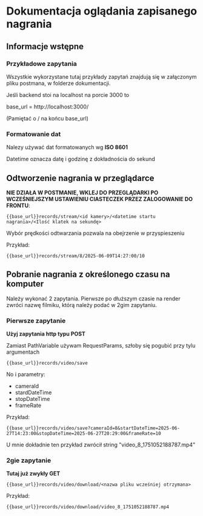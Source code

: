 # Dokumentacja oglądania zapisanego nagrania

## Informacje wstępne

### Przykładowe zapytania
Wszystkie wykorzystane tutaj przykłady zapytań znajdują się w załączonym pliku postmana, w folderze dokumentacji.

Jeśli backend stoi na localhost na porcie 3000 to

base_url = http://localhost:3000/

(Pamiętać o / na końcu base_url)

### Formatowanie dat
Nalezy używać dat formatowanych wg **ISO 8601**

Datetime oznacza datę i godzinę z dokładnościa do sekund 

## Odtworzenie nagrania w przeglądarce

**NIE DZIAŁA W POSTMANIE, WKLEJ DO PRZEGLĄDARKI PO WCZEŚNIEJSZYM USTAWIENIU CIASTECZEK PRZEZ ZALOGOWANIE DO FRONTU**:
  ```
{{base_url}}records/stream/<id kamery>/<datetime startu nagrania>/<Ilość klatek na sekundę>
  ```
Wybór prędkości odtwarzania pozwala na obejrzenie w przyspieszeniu

Przykład:
  ```
  {{base_url}}records/stream/8/2025-06-09T14:27:00/10
  ```

## Pobranie nagrania z określonego czasu na komputer
Należy wykonać 2 zapytania. Pierwsze po dłuższym czasie na render zwróci nazwę filmiku, którą należy podać w 2gim zapytaniu.

### Pierwsze zapytanie
**Użyj zapytania http typu POST**

Zamiast PathVariable używam RequestParams, szłoby się pogubić przy tylu argumentach

```
{{base_url}}records/video/save
```
No i parametry:
- cameraId
- stardDateTime
- stopDateTime
- frameRate


Przykład:
```
{{base_url}}records/video/save?cameraId=8&startDateTime=2025-06-27T14:23:00&stopDateTime=2025-06-27T20:29:00&frameRate=10
```
U mnie dokładnie ten przykład zwrócił string  "video_8_1751052188787.mp4"

### 2gie zapytanie
**Tutaj już zwykły GET**

```
{{base_url}}records/video/download/<nazwa pliku wcześniej otrzymana>
```

Przykład:
```
{{base_url}}records/video/download/video_8_1751052188787.mp4
```
